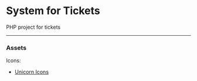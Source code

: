 # System for Tickets

PHP project for tickets

---

### Assets

Icons:
  - [Unicorn Icons](https://unicornicons.com/)